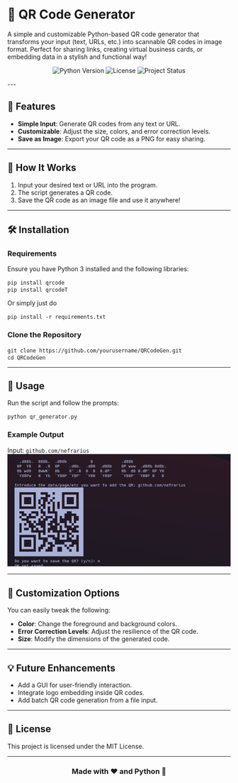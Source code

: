 
# 🎨 QR Code Generator  
A simple and customizable Python-based QR code generator that transforms your input (text, URLs, etc.) into scannable QR codes in image format. Perfect for sharing links, creating virtual business cards, or embedding data in a stylish and functional way!
<p align="center">
  <img src="https://img.shields.io/badge/Python-3.x-blue" alt="Python Version">
  <img src="https://img.shields.io/badge/License-MIT-green" alt="License">
  <img src="https://img.shields.io/badge/Status-Active-success" alt="Project Status">
</p>
---

## 🌟 Features  
- **Simple Input**: Generate QR codes from any text or URL.  
- **Customizable**: Adjust the size, colors, and error correction levels.  
- **Save as Image**: Export your QR code as a PNG for easy sharing.  

---

## 🚀 How It Works  
1. Input your desired text or URL into the program.  
2. The script generates a QR code.  
3. Save the QR code as an image file and use it anywhere!  

---

## 🛠️ Installation  
### Requirements  
Ensure you have Python 3 installed and the following libraries:  
```
pip install qrcode
pip install qrcodeT
```  

Or simply just do

```
pip install -r requirements.txt
```

### Clone the Repository  
```
git clone https://github.com/yourusername/QRCodeGen.git  
cd QRCodeGen  
```  

---

## 📄 Usage  
Run the script and follow the prompts:  
```
python qr_generator.py
```  

### Example Output  
Input: `github.com/nefrarius`  
![QR Code Example](./assets/example.png)  

---

## 🎨 Customization Options  
You can easily tweak the following:  
- **Color**: Change the foreground and background colors.  
- **Error Correction Levels**: Adjust the resilience of the QR code.  
- **Size**: Modify the dimensions of the generated code.  

---

## 💡 Future Enhancements  
- Add a GUI for user-friendly interaction.  
- Integrate logo embedding inside QR codes.  
- Add batch QR code generation from a file input.  

---

## 📜 License  
This project is licensed under the MIT License.  

---

<div align="center">
    <h3>Made with ❤️ and Python 🐍</h3>
</div>
